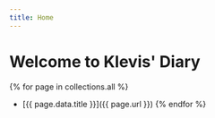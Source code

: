 ```yaml
---
title: Home
---
```


# Welcome to Klevis' Diary

{% for page in collections.all %}
- [{{ page.data.title }}]({{ page.url }})
{% endfor %}
